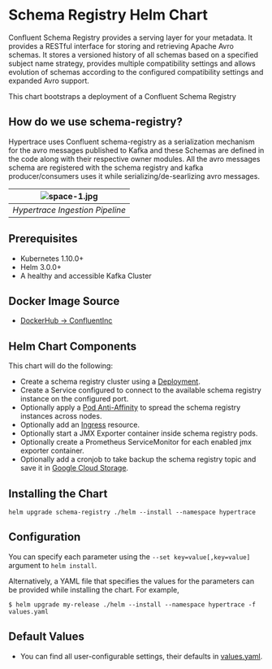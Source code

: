 # Schema Registry Helm Chart
Confluent Schema Registry provides a serving layer for your metadata. It provides a RESTful interface for storing and retrieving Apache Avro schemas. It stores a versioned history of all schemas based on a specified subject name strategy, provides multiple compatibility settings and allows evolution of schemas according to the configured compatibility settings and expanded Avro support.

This chart bootstraps a deployment of a Confluent Schema Registry

## How do we use schema-registry?
Hypertrace uses Confluent schema-registry as a serialization mechanism for the avro messages published to Kafka and these Schemas are defined in the code along with their respective owner modules. All the avro messages schema are registered with the schema registry and kafka producer/consumers uses it while serializing/de-searlizing avro messages.

| ![space-1.jpg]( https://hypertrace-docs.s3.amazonaws.com/ingestion-pipeline.png) | 
|:--:| 
| *Hypertrace Ingestion Pipeline* |

## Prerequisites
* Kubernetes 1.10.0+
* Helm 3.0.0+
* A healthy and accessible Kafka Cluster

## Docker Image Source
* [DockerHub -> ConfluentInc](https://hub.docker.com/r/confluentinc/cp-schema-registry)

## Helm Chart Components
This chart will do the following:

* Create a schema registry cluster using a [Deployment](https://kubernetes.io/docs/concepts/workloads/controllers/deployment/).
* Create a Service configured to connect to the available schema registry instance on the configured port.
* Optionally apply a [Pod Anti-Affinity](https://kubernetes.io/docs/concepts/configuration/assign-pod-node/#inter-pod-affinity-and-anti-affinity-beta-feature) to spread the schema registry instances across nodes.
* Optionally add an [Ingress](https://kubernetes.io/docs/concepts/services-networking/ingress/) resource.
* Optionally start a JMX Exporter container inside schema registry pods.
* Optionally create a Prometheus ServiceMonitor for each enabled jmx exporter container.
* Optionally add a cronjob to take backup the schema registry topic and save it in [Google Cloud Storage](https://cloud.google.com/storage).


## Installing the Chart
```console
helm upgrade schema-registry ./helm --install --namespace hypertrace
```

## Configuration
You can specify each parameter using the `--set key=value[,key=value]` argument to `helm install`.

Alternatively, a YAML file that specifies the values for the parameters can be provided while installing the chart. For example,

```console
$ helm upgrade my-release ./helm --install --namespace hypertrace -f values.yaml
```

## Default Values
- You can find all user-configurable settings, their defaults in [values.yaml](helm/values.yaml).
